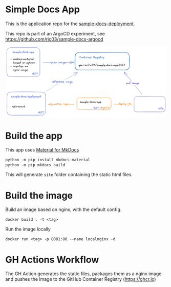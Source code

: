 # Simple Docs App

This is the application repo for the [sample-docs-deployment](https://github.com/ric03/sample-docs-deployment).

This repo is part of an ArgoCD experiment, see https://github.com/ric03/sample-docs-argocd

<picture>
  <source media="(prefers-color-scheme: dark)" srcset="https://github.com/ric03/sample-docs-argocd/raw/main/docs/component-overview-transparent-darkmode.png">
  <img alt="Component Overview" src="https://github.com/ric03/sample-docs-argocd/raw/main/docs/component-overview-transparent.png">
</picture>

# Build the app

This app uses [Material for MkDocs](https://squidfunk.github.io/mkdocs-material)

```shell
python -m pip install mkdocs-material
python -m pip mkdocs build
```

This will generate `site` folder containing the static html files.

# Build the image

Build an image based on nginx, with the default config.

```shell
docker build . -t <tag>
```

Run the image locally

```shell
docker run <tag> -p 8081:80 --name localnginx -d
```

# GH Actions Workflow

The GH Action generates the static files, packages them as a nginx image and pushes the image to the GitHub Container
Registry (https://ghcr.io)
